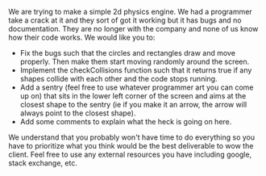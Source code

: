 We are trying to make a simple 2d physics engine. We had a programmer take a crack at it and they sort of got it working but it has bugs and no documentation. They are no longer with the company and none of us know how their code works. We would like you to:

* Fix the bugs such that the circles and rectangles draw and move properly. Then make them start moving randomly around the screen.
* Implement the checkCollisions function such that it returns true if any shapes collide with each other and the code stops running.
* Add a sentry (feel free to use whatever programmer art you can come up on) that sits in the lower left corner of the screen and aims at the closest shape to the sentry (ie if you make it an arrow, the arrow will always point to the closest shape).
* Add some comments to explain what the heck is going on here.

We understand that you probably won't have time to do everything so you have to prioritize what you think would be the best deliverable to wow the client. Feel free to use any external resources you have including google, stack exchange, etc.
